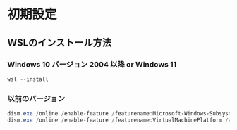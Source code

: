 # 初期設定

## WSLのインストール方法

### Windows 10 バージョン 2004 以降 or Windows 11

```powershell
wsl --install
```

### 以前のバージョン

```powershell
dism.exe /online /enable-feature /featurename:Microsoft-Windows-Subsystem-Linux /all /norestart
dism.exe /online /enable-feature /featurename:VirtualMachinePlatform /all /norestart
```

